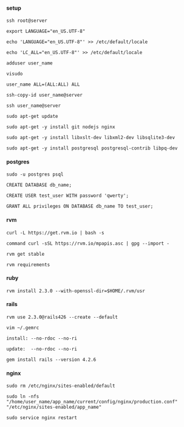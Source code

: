 #### setup
`ssh root@server`

`export LANGUAGE="en_US.UTF-8"`

`echo 'LANGUAGE="en_US.UTF-8"' >> /etc/default/locale`

`echo 'LC_ALL="en_US.UTF-8"' >> /etc/default/locale`

`adduser user_name`

`visudo`

`user_name ALL=(ALL:ALL) ALL`

`ssh-copy-id user_name@server`

`ssh user_name@server`

`sudo apt-get update`

`sudo apt-get -y install git nodejs nginx`

`sudo apt-get -y install libxslt-dev libxml2-dev libsqlite3-dev`

`sudo apt-get -y install postgresql postgresql-contrib libpq-dev`


#### postgres
`sudo -u postgres psql`

`CREATE DATABASE db_name;`

`CREATE USER test_user WITH password 'qwerty';`

`GRANT ALL privileges ON DATABASE db_name TO test_user;`

#### rvm
`curl -L https://get.rvm.io | bash -s`

`command curl -sSL https://rvm.io/mpapis.asc | gpg --import -`

`rvm get stable`

`rvm requirements`

#### ruby
`rvm install 2.3.0 --with-openssl-dir=$HOME/.rvm/usr`

#### rails
`rvm use 2.3.0@rails426 --create --default`

`vim ~/.gemrc`

`install: --no-rdoc --no-ri`

`update:  --no-rdoc --no-ri`

`gem install rails --version 4.2.6`

#### nginx
`sudo rm /etc/nginx/sites-enabled/default`

`sudo ln -nfs "/home/user_name/app_name/current/config/nginx/production.conf" "/etc/nginx/sites-enabled/app_name"`

`sudo service nginx restart`
